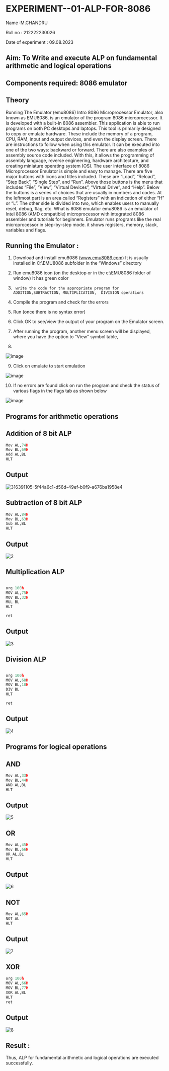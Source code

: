 # EXPERIMENT--01-ALP-FOR-8086

Name :M.CHANDRU

Roll no : 212222230026

Date of experiment : 09.08.2023

## Aim: To Write and execute ALP on fundamental arithmetic and logical operations
## Components required: 8086  emulator 
## Theory 
Running The Emulator (emu8086) Intro 8086 Microprocessor Emulator, also known as EMU8086, is an emulator of the program 8086 microprocessor. It is developed with a built-in 8086 assembler. This application is able to run programs on both PC desktops and laptops. This tool is primarily designed to copy or emulate hardware. These include the memory of a program, CPU, RAM, input and output devices, and even the display screen. There are instructions to follow when using this emulator. It can be executed into one of the two ways: backward or forward. There are also examples of assembly source code included. With this, it allows the programming of assembly language, reverse engineering, hardware architecture, and creating miniature operating system (OS). The user interface of 8086 Microprocessor Emulator is simple and easy to manage. There are five major buttons with icons and titles included. These are “Load”, “Reload”, “Step Back”, “Single Step”, and “Run”. Above those buttons is the menu that includes “File”, “View”, “Virtual Devices”, “Virtual Drive”, and “Help”. Below the buttons is a series of choices that are usually in numbers and codes. At the leftmost part is an area called “Registers” with an indication of either “H” or “L”. The other side is divided into two, which enables users to manually reset, debug, flag, etc. What is 8086 emulator emu8086 is an emulator of Intel 8086 (AMD compatible) microprocessor with integrated 8086 assembler and tutorials for beginners. Emulator runs programs like the real microprocessor in step-by-step mode. it shows registers, memory, stack, variables and flags.


 ## Running the Emulator :
1.	Download and install emu8086 (www.emu8086.com) It is usually installed in C:\EMU8086 subfolder in the “Windows” directory
2.	  Run  emu8086 icon (on the desktop or in the c:\EMU8086 folder of window) It has green color 
 
 
3.		write the code for the appropriate program for ADDITION,SUBTRACTION, MULTIPLICATION,  DIVISION operations 

4.	 Compile the program and check for the errors 
5.	Run (once there is no syntax error) 

6.	Click OK to see/view the output of your program on the Emulator screen. 


7.	After running the program, another menu screen will be displayed, where you have the option to “View” symbol table,
8.	 


![image](https://user-images.githubusercontent.com/36288975/189273263-d65baae9-4b8f-4723-afb3-c0ffa4052b04.png)



9.	Click on emulate to start emulation 


![image](https://user-images.githubusercontent.com/36288975/189273273-9bb36ec1-e2e8-4892-8d35-37707332bfdc.png)


10.	If no errors are found click on run the program and check the status of various flags in the flags tab as shown below 


![image](https://user-images.githubusercontent.com/36288975/189273277-113a2a33-4a40-4ff8-95a5-ecd3a1f504fe.png)


## Programs for arithmetic  operations

## Addition of 8 bit ALP  
```python
Mov AL,74H
Mov BL,69H
Add AL,BL
HLT
```
## Output  
 
![316391105-5f44a6c1-d56d-49ef-b0f9-a676ba1958e4](https://github.com/user-attachments/assets/1edc8c29-97eb-4993-8a17-5f2d57806739)

## Subtraction of 8 bit ALP
```python
Mov AL,84H
Mov BL,63H
Sub AL,BL
HLT
```
## Output

![2](https://github.com/user-attachments/assets/67dfb63a-9240-44d5-a3c3-508f2d323882)

## Multiplication ALP
```python

org 100h
MOV AL,75H
MOV BL,32H
MUL BL
HLT

ret
```
 ## Output  

![3](https://github.com/user-attachments/assets/8dbd1ca2-fb6f-4853-8ce0-3facdac515f4)

## Division ALP
```python

org 100h
MOV AL,68H
MOV BL,18H
DIV BL
HLT

ret
```
## Output  

![4](https://github.com/user-attachments/assets/cd26527a-0dcb-4964-bae9-cd3cec45a637)

## Programs for logical  operations

## AND
```python
Mov AL,33H
Mov BL,44H
AND AL,BL
HLT
```
## Output 

![5](https://github.com/user-attachments/assets/29af7b48-5241-43dc-965d-c57c751ac495)

## OR
```python
Mov AL,45H
Mov BL,66H
OR AL,BL
HLT
```
## Output

![6](https://github.com/user-attachments/assets/cc584bd3-2436-4d10-953c-d23bd67bb500)

## NOT
```python
Mov AL,65H
NOT AL
HLT

```
## Output

![7](https://github.com/user-attachments/assets/7645cbf4-d216-4035-876a-381ff4f2ece8)

## XOR
```python
org 100h
MOV AL,66H
MOV BL,77H
XOR AL,BL
HLT
ret
```
## Output

![8](https://github.com/user-attachments/assets/ab23087e-23e3-4677-9e0e-893e553e94c7)

## Result :

Thus, ALP for fundamental arithmetic and logical operations are executed successfully.
 
